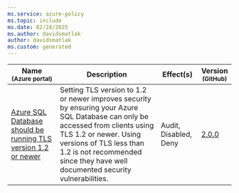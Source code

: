 ```yaml
---
ms.service: azure-policy
ms.topic: include
ms.date: 02/24/2025
ms.author: davidsmatlak
author: davidsmatlak
ms.custom: generated
---
```


|Name<br /><sub>(Azure portal)</sub> |Description |Effect(s) |Version<br /><sub>(GitHub)</sub> |
|---|---|---|---|
|[Azure SQL Database should be running TLS version 1.2 or newer](https://portal.azure.com/#blade/Microsoft_Azure_Policy/PolicyDetailBlade/definitionId/%2Fproviders%2FMicrosoft.Authorization%2FpolicyDefinitions%2F32e6bbec-16b6-44c2-be37-c5b672d103cf) |Setting TLS version to 1.2 or newer improves security by ensuring your Azure SQL Database can only be accessed from clients using TLS 1.2 or newer. Using versions of TLS less than 1.2 is not recommended since they have well documented security vulnerabilities. |Audit, Disabled, Deny |[2.0.0](https://github.com/Azure/azure-policy/blob/master/built-in-policies/policyDefinitions/SQL/SqlServer_MiniumTLSVersion_Audit.json) |
